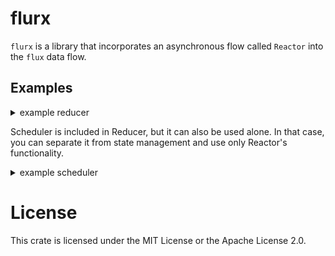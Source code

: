 # flurx

`flurx` is a library that incorporates an asynchronous flow called `Reactor` into the `flux` data flow.

## Examples

<details>

<summary>example reducer</summary>

```rust
#[tokio::main]
async fn main() {
    let mut store = Store::<usize>::default();
    let mut reducer = Reducer::<usize>::new(&mut store);

    reducer.schedule(|task| async move {
        println!("*** Start ***");

        task.task(wait::until(|state| {
            println!("count: {state}");
            state < 10
        }))
            .await;
        println!("*** Finish ***");
    });

    for _ in 0..10 {
        reducer.dispatch(|state| {
            state + 1
        }).await;
    }
}
```

</details>


Scheduler is included in Reducer, but it can also be used alone. 
In that case, you can separate it from state management and use only Reactor's functionality.

<details>

<summary>example scheduler</summary>

```rust
#[tokio::main]
async fn main() {
    let mut scheduler = Scheduler::<usize>::new();
    scheduler.schedule(|task| async move {
        println!("*** Start ***");
        task.task(wait::until(|state| {
            println!("count: {state}");
            state < 10
        })).await;

        task.task(wait::while_(|state| {
            println!("count: {state}");
            state == 20
        })).await;
        println!("*** Finish ***");
    });

    for i in 0..=20 {
        scheduler.run(i).await;
    }
}
```

</details>

# License

This crate is licensed under the MIT License or the Apache License 2.0.
